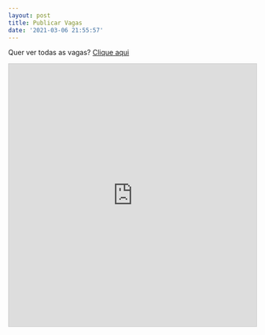 ```yaml
---
layout: post
title: Publicar Vagas
date: '2021-03-06 21:55:57'
---
```


Quer ver todas as vagas? [Clique aqui](/vagas-em-educacao/)

<!--kg-card-begin: html--><script src="https://static.airtable.com/js/embed/embed_snippet_v1.js"></script><iframe class="airtable-embed airtable-dynamic-height" src="https://airtable.com/embed/shrva01xtkdkUIA1o?backgroundColor=green" frameborder="0" onmousewheel="" width="100%" height="533" style="background: transparent; border: 1px solid #ccc;"></iframe><!--kg-card-end: html-->